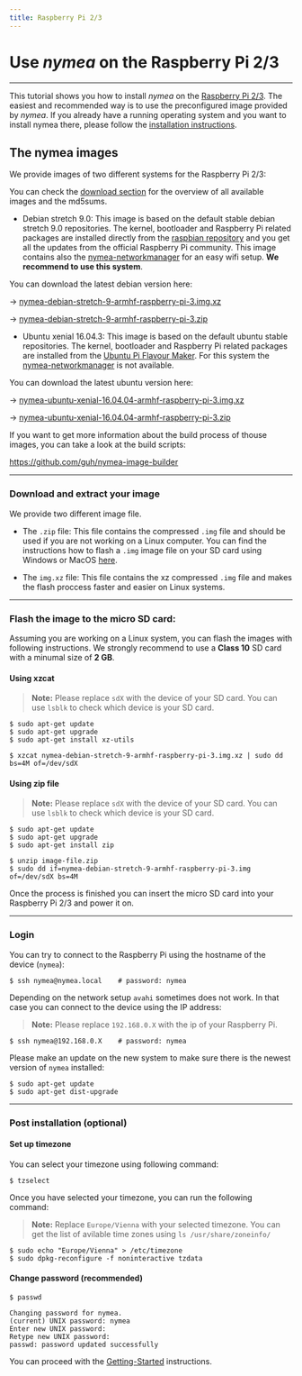 ```yaml
---
title: Raspberry Pi 2/3
---
```


# Use *nymea* on the Raspberry Pi 2/3
--------------------------------------------

This tutorial shows you how to install *nymea* on the [Raspberry Pi 2/3](https://www.raspberrypi.org/). The easiest and recommended way is to use the preconfigured image provided by *nymea*. If you already have a running operating system and you want to install nymea there, please follow the [installation instructions](/en/wiki/nymea/master/install).

## The nymea images

We provide images of two different systems for the Raspberry Pi 2/3:

You can check the [download section](https://downloads.guh.io/images/rpi3/) for the overview of all available images and the md5sums.

* Debian stretch 9.0: This image is based on the default stable debian stretch 9.0 repositories. The kernel, bootloader and Raspberry Pi related packages are installed directly from the [raspbian repository](https://www.raspbian.org/RaspbianRepository) and you get all the updates from the official Raspberry Pi community. This image contains also the [nymea-networkmanager](https://github.com/guh/nymea-networkmanager) for an easy wifi setup. **We recommend to use this system**.

You can download the latest debian version here:

→ [nymea-debian-stretch-9-armhf-raspberry-pi-3.img.xz](https://downloads.guh.io/images/rpi3/nymea-debian-stretch-9-armhf-raspberry-pi-3.img.xz)

→ [nymea-debian-stretch-9-armhf-raspberry-pi-3.zip](https://downloads.guh.io/images/rpi3/nymea-debian-stretch-9-armhf-raspberry-pi-3.zip)


* Ubuntu xenial 16.04.3: This image is based on the default ubuntu stable repositories. The kernel, bootloader and Raspberry Pi related packages are installed from the [Ubuntu Pi Flavour Maker](https://ubuntu-pi-flavour-maker.org/). For this system the [nymea-networkmanager](https://github.com/guh/nymea-networkmanager) is not available.

You can download the latest ubuntu version here:

→ [nymea-ubuntu-xenial-16.04.04-armhf-raspberry-pi-3.img.xz](https://downloads.guh.io/images/rpi3/nymea-ubuntu-xenial-16.04.04-armhf-raspberry-pi-3.img.xz)

→ [nymea-ubuntu-xenial-16.04.04-armhf-raspberry-pi-3.zip](https://downloads.guh.io/images/rpi3/nymea-ubuntu-xenial-16.04.04-armhf-raspberry-pi-3.zip)


If you want to get more information about the build process of thouse images, you can take a look at the build scripts:

https://github.com/guh/nymea-image-builder


-----------------------------------------------------
### Download and extract your image

We provide two different image file.

* The `.zip` file: This file contains the compressed `.img` file and should be used if you are not working on a Linux computer. You can find the instructions how to flash a `.img` image file on your SD card using Windows or MacOS [here](https://www.raspberrypi.org/documentation/installation/installing-images/).

* The `img.xz` file: This file contains the xz compressed `.img` file and makes the flash proccess faster and easier on Linux systems.


-----------------------------------------------------
### Flash the image to the micro SD card:

Assuming you are working on a Linux system, you can flash the images with following instructions. We strongly recommend to use a **Class 10** SD card with a minumal size of **2 GB**.

#### Using xzcat

> **Note:** Please replace `sdX` with the device of your SD card. You can use `lsblk` to check which device is your SD card.

    $ sudo apt-get update
    $ sudo apt-get upgrade
    $ sudo apt-get install xz-utils
    
    $ xzcat nymea-debian-stretch-9-armhf-raspberry-pi-3.img.xz | sudo dd bs=4M of=/dev/sdX


#### Using zip file

> **Note:** Please replace `sdX` with the device of your SD card. You can use `lsblk` to check which device is your SD card.

    $ sudo apt-get update
    $ sudo apt-get upgrade
    $ sudo apt-get install zip
    
    $ unzip image-file.zip
    $ sudo dd if=nymea-debian-stretch-9-armhf-raspberry-pi-3.img of=/dev/sdX bs=4M


Once the process is finished you can insert the micro SD card into your Raspberry Pi 2/3 and power it on.

-----------------------------------------------------

### Login

You can try to connect to the Raspberry Pi using the hostname of the device (`nymea`):

    $ ssh nymea@nymea.local    # password: nymea

Depending on the network setup `avahi` sometimes does not work. In that case you can connect to the device using the IP address:

> **Note:** Please replace `192.168.0.X` with the ip of your Raspberry Pi.

    $ ssh nymea@192.168.0.X    # password: nymea

Please make an update on the new system to make sure there is the newest version of `nymea` installed:

    $ sudo apt-get update
    $ sudo apt-get dist-upgrade


-----------------------------------------------------
### Post installation (optional)

#### Set up timezone

You can select your timezone using following command:

    $ tzselect

Once you have selected your timezone, you can run the following command:
> **Note:** Replace `Europe/Vienna` with your selected timezone. You can get the list of avilable time zones using `ls /usr/share/zoneinfo/`

    $ sudo echo "Europe/Vienna" > /etc/timezone
    $ sudo dpkg-reconfigure -f noninteractive tzdata

#### Change password (recommended)

    $ passwd
    
    Changing password for nymea.
    (current) UNIX password: nymea
    Enter new UNIX password:
    Retype new UNIX password:
    passwd: password updated successfully


You can proceed with the [Getting-Started](en/wiki/nymea/master/getting-started) instructions.
